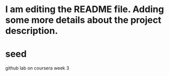 # I am editing the README file. Adding some more details about the project description.
# seed
github lab on coursera week 3
